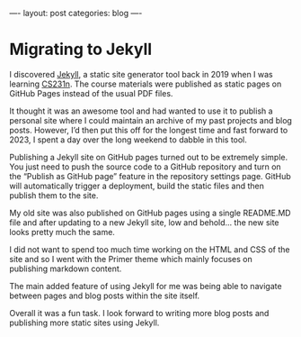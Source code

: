 —-
layout: post
categories: blog
—-

# Migrating to Jekyll

I discovered [Jekyll](https://jekyllrb.com/), a static site generator tool back in 2019 when I was learning [CS231n](https://cs231n.github.io/). The course materials were published as static pages on GitHub Pages instead of the usual PDF files.

It thought it was an awesome tool and had wanted to use it to publish a personal site where I could maintain an archive of my past projects and blog posts. However, I’d then put this off for the longest time and fast forward to 2023, I spent a day over the long weekend to dabble in this tool.

Publishing a Jekyll site on GitHub pages turned out to be extremely simple. You just need to push the source code to a GitHub repository and turn on the “Publish as GitHub page” feature in the repository settings page. GitHub will automatically trigger a deployment, build the static files and then publish them to the site.

My old site was also published on GitHub pages using a single README.MD file and after updating to a new Jekyll site, low and behold… the new site looks pretty much the same.

I did not want to spend too much time working on the HTML and CSS of the site and so I went with the Primer theme which mainly focuses on publishing markdown content.

The main added feature of using Jekyll for me was being able to navigate between pages and blog posts within the site itself.

Overall it was a fun task. I look forward to writing more blog posts and publishing more static sites using Jekyll.

